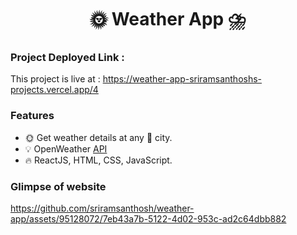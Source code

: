 <h1 align="center">🌞 Weather App ⛈️</h1>

### Project Deployed Link :
This project is live at : https://weather-app-sriramsanthoshs-projects.vercel.app/4

### Features
- 🌞 Get weather details at any 🌆 city.
- 💡 OpenWeather <a href="https://openweathermap.org/api" target="_blank">API</a>
- 🔥 ReactJS, HTML, CSS, JavaScript.

### Glimpse of website

https://github.com/sriramsanthosh/weather-app/assets/95128072/7eb43a7b-5122-4d02-953c-ad2c64dbb882
